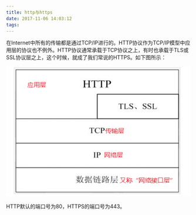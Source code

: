 ```yaml
---
title: http与https
date: 2017-11-06 14:03:12
tags:
---
```



在Internet中所有的传输都是通过TCP/IP进行的。HTTP协议作为TCP/IP模型中应用层的协议也不例外。HTTP协议通常承载于TCP协议之上，有时也承载于TLS或SSL协议层之上，这个时候，就成了我们常说的HTTPS。如下图所示：

<!--nore-->

![https](/img/http/https.png)

HTTP默认的端口号为80，HTTPS的端口号为443。
